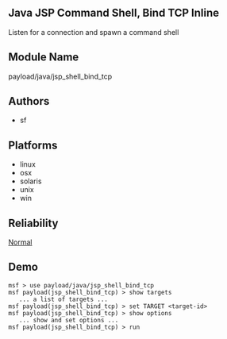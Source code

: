 ## Java JSP Command Shell, Bind TCP Inline

Listen for a connection and spawn a command shell


## Module Name
payload/java/jsp_shell_bind_tcp

## Authors
* sf





## Platforms
* linux
* osx
* solaris
* unix
* win

## Reliability
[Normal](https://github.com/rapid7/metasploit-framework/wiki/Exploit-Ranking)

## Demo

```
msf > use payload/java/jsp_shell_bind_tcp
msf payload(jsp_shell_bind_tcp) > show targets
   ... a list of targets ...
msf payload(jsp_shell_bind_tcp) > set TARGET <target-id>
msf payload(jsp_shell_bind_tcp) > show options
   ... show and set options ...
msf payload(jsp_shell_bind_tcp) > run
```
    
    